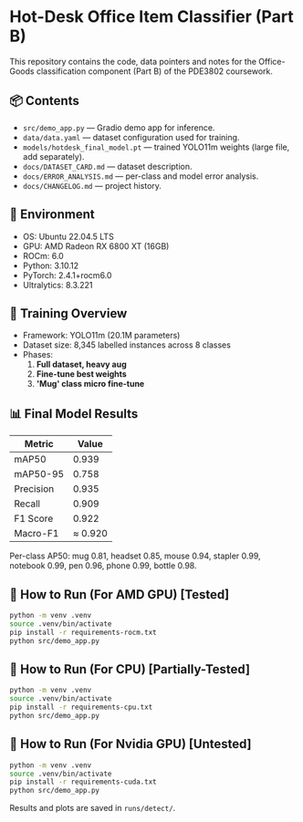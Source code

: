 # Hot-Desk Office Item Classifier (Part B)

This repository contains the code, data pointers and notes for the Office-Goods classification component (Part B) of the PDE3802 coursework.

## 📦 Contents
- `src/demo_app.py` — Gradio demo app for inference.
- `data/data.yaml` — dataset configuration used for training.
- `models/hotdesk_final_model.pt` — trained YOLO11m weights (large file, add separately).
- `docs/DATASET_CARD.md` — dataset description.
- `docs/ERROR_ANALYSIS.md` — per-class and model error analysis.
- `docs/CHANGELOG.md` — project history.

## 🚀 Environment
- OS: Ubuntu 22.04.5 LTS
- GPU: AMD Radeon RX 6800 XT (16GB)
- ROCm: 6.0
- Python: 3.10.12
- PyTorch: 2.4.1+rocm6.0
- Ultralytics: 8.3.221

## 🧠 Training Overview
- Framework: YOLO11m (20.1M parameters)
- Dataset size: 8,345 labelled instances across 8 classes
- Phases:
  1. **Full dataset, heavy aug**
  2. **Fine-tune best weights**
  3. **'Mug' class micro fine-tune**

## 📊 Final Model Results
| Metric | Value |
|---------|--------|
| mAP50 | 0.939 |
| mAP50-95 | 0.758 |
| Precision | 0.935 |
| Recall | 0.909 |
| F1 Score | 0.922 |
| Macro-F1 | ≈ 0.920 |

Per-class AP50: mug 0.81, headset 0.85, mouse 0.94, stapler 0.99, notebook 0.99, pen 0.96, phone 0.99, bottle 0.98.

## 🧩 How to Run (For AMD GPU) [Tested]
```bash
python -m venv .venv
source .venv/bin/activate
pip install -r requirements-rocm.txt
python src/demo_app.py
```

## 🧩 How to Run (For CPU) [Partially-Tested]
```bash
python -m venv .venv
source .venv/bin/activate
pip install -r requirements-cpu.txt
python src/demo_app.py
```

## 🧩 How to Run (For Nvidia GPU) [Untested]
```bash
python -m venv .venv
source .venv/bin/activate
pip install -r requirements-cuda.txt
python src/demo_app.py
```

Results and plots are saved in `runs/detect/`.
